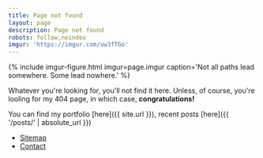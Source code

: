 ```yaml
---
title: Page not found
layout: page
description: Page not found
robots: follow,noindex
imgur: 'https://imgur.com/uw3fTGo'
---
```

{% include imgur-figure.html imgur=page.imgur caption='Not all paths lead somewhere. Some lead nowhere.' %}

Whatever you're looking for, you'll not find it here. Unless, of course, you're
looling for my 404 page, in which case, **congratulations!**

You can find my portfolio [here]({{ site.url  }}), recent posts [here]({{ '/posts/' | absolute_url }})
- [Sitemap](/sitemap.xml)
- [Contact](/contact/)
